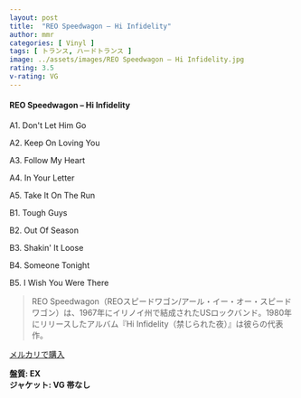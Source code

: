 ```yaml
---
layout: post
title:  "REO Speedwagon – Hi Infidelity"
author: mmr
categories: [ Vinyl ]
tags: [ トランス, ハードトランス ]
image: ../assets/images/REO Speedwagon – Hi Infidelity.jpg
rating: 3.5
v-rating: VG
---
```


#### REO Speedwagon – Hi Infidelity

A1. Don't Let Him Go

A2. Keep On Loving You

A3. Follow My Heart

A4. In Your Letter

A5. Take It On The Run

B1. Tough Guys

B2. Out Of Season

B3. Shakin' It Loose

B4. Someone Tonight

B5. I Wish You Were There

> REO Speedwagon（REOスピードワゴン/アール・イー・オー・スピードワゴン）は、1967年にイリノイ州で結成されたUSロックバンド。1980年にリリースしたアルバム『Hi Infidelity（禁じられた夜）』は彼らの代表作。

[メルカリで購入](https://jp.mercari.com/item/m78682401500)

<div class="mt-4 mb-4 d-flex align-items-center">
<strong class="mr-1">盤質: EX</strong>
</div>
<div class="mt-4 mb-4 d-flex align-items-center">
<strong class="mr-1">ジャケット: VG 帯なし</strong>
</div>
